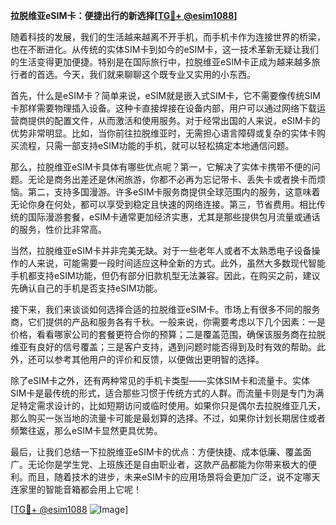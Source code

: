 **拉脱维亚eSIM卡：便捷出行的新选择[[TG💪+ @esim1088](https://t.me/s/esim1088)]**

随着科技的发展，我们的生活越来越离不开手机，而手机卡作为连接世界的桥梁，也在不断进化。从传统的实体SIM卡到如今的eSIM卡，这一技术革新无疑让我们的生活变得更加便捷。特别是在国际旅行中，拉脱维亚eSIM卡正成为越来越多旅行者的首选。今天，我们就来聊聊这个既专业又实用的小东西。

首先，什么是eSIM卡？简单来说，eSIM就是嵌入式SIM卡，它不需要像传统SIM卡那样需要物理插入设备。这种卡直接焊接在设备内部，用户可以通过网络下载运营商提供的配置文件，从而激活和使用服务。对于经常出国的人来说，eSIM卡的优势非常明显。比如，当你前往拉脱维亚时，无需担心语言障碍或复杂的实体卡购买流程，只需一部支持eSIM功能的手机，就可以轻松搞定本地通信问题。

那么，拉脱维亚eSIM卡具体有哪些优点呢？第一，它解决了实体卡携带不便的问题。无论是商务出差还是休闲旅游，你都不必再为忘记带卡、丢失卡或者换卡而烦恼。第二，支持多国漫游。许多eSIM卡服务商提供全球范围内的服务，这意味着无论你身在何处，都可以享受到稳定且快速的网络连接。第三，节省费用。相比传统的国际漫游套餐，eSIM卡通常更加经济实惠，尤其是那些提供包月流量或通话的服务，性价比非常高。

当然，拉脱维亚eSIM卡并非完美无缺。对于一些老年人或者不太熟悉电子设备操作的人来说，可能需要一段时间适应这种全新的方式。此外，虽然大多数现代智能手机都支持eSIM功能，但仍有部分旧款机型无法兼容。因此，在购买之前，建议先确认自己的手机是否支持eSIM功能。

接下来，我们来谈谈如何选择合适的拉脱维亚eSIM卡。市场上有很多不同的服务商，它们提供的产品和服务各有千秋。一般来说，你需要考虑以下几个因素：一是价格，看看哪家公司的套餐更符合你的预算；二是覆盖范围，确保该服务商在拉脱维亚有良好的信号覆盖；三是客户支持，遇到问题时能否得到及时有效的帮助。此外，还可以参考其他用户的评价和反馈，以便做出更明智的选择。

除了eSIM卡之外，还有两种常见的手机卡类型——实体SIM卡和流量卡。实体SIM卡是最传统的形式，适合那些习惯于传统方式的人群。而流量卡则是专门为满足特定需求设计的，比如短期访问或临时使用。如果你只是偶尔去拉脱维亚几天，那么购买一张当地的流量卡可能是最划算的选择。不过，如果你计划长期居住或者频繁往返，那么eSIM卡显然更具优势。

最后，让我们总结一下拉脱维亚eSIM卡的优点：方便快捷、成本低廉、覆盖面广。无论你是学生党、上班族还是自由职业者，这款产品都能为你带来极大的便利。而且，随着技术的进步，未来eSIM卡的应用场景将会更加广泛，说不定哪天连家里的智能音箱都会用上它呢！

[[TG💪+ @esim1088](https://t.me/s/esim1088) ![Image](https://i.postimg.cc/4NQfJmqS/Snipaste-2025-05-13-00-14-12.png)]